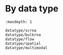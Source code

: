 # By data type

```{toctree}
:maxdepth: 1

datatype/scrna
datatype/bulkrna
datatype/flow
datatype/spatial
datatype/multimodal
```
